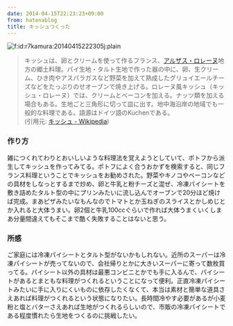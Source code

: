 ```yaml
---
date: 2014-04-15T22:23:23+09:00
from: hatenablog
title: キッシュつくった
---
```


<p><span itemscope itemtype="http://schema.org/Photograph"><img src="http://cdn-ak.f.st-hatena.com/images/fotolife/r/r7kamura/20140415/20140415222305.jpg" alt="f:id:r7kamura:20140415222305j:plain" title="f:id:r7kamura:20140415222305j:plain" class="hatena-fotolife" itemprop="image"></span></p>

<blockquote><p>キッシュは、卵とクリームを使って作るフランス、<a class="keyword" href="http://d.hatena.ne.jp/keyword/%A5%A2%A5%EB%A5%B6%A5%B9%A1%A6%A5%ED%A5%EC%A1%BC%A5%CC">アルザス・ロレーヌ</a>地方の郷土料理。パイ生地・タルト生地で作った器の中に、卵、生クリーム、ひき肉やアスパラガスなど野菜を加えて熟成したグリュイエールチーズなどをたっぷりのせオーブンで焼き上げる。ロレーヌ風キッシュ（キッシュ・ロレーヌ）では、クリームとベーコンを加える。ナッツ類を加える場合もある。生地ごと三角形に切って皿に出す。地中海沿岸の地域でも一般的な料理である。語源はドイツ語のKuchenである。<br/>
(引用元: <a href="http://ja.wikipedia.org/wiki/%E3%82%AD%E3%83%83%E3%82%B7%E3%83%A5">キッシュ - Wikipedia</a>)</p></blockquote>

<h3>作り方</h3>

<p>雑につくれてわりとおいしいような料理法を覚えようとしていて、ポトフから派生してキッシュを作ってみてる。ポトフによく合うおかずを検索すると、同じフランス料理ということでキッシュをお勧めされた。野菜やキノコやベーコンなどの具材をしなっとするまで炒め、卵と牛乳と粉チーズと混ぜ、冷凍パイシートを敷き詰めたタルト型の中にプリンみたいに流し込んでオーブンで20分ほど焼けば完成。まあピザみたいなもんなのでトマトとか玉ねぎのスライスとかしめじとか入れると大体うまい。卵2個と牛乳100ccぐらいで作れば大体うまくいくしまあ分量間違えてもそこまで酷く失敗することはないと思う。</p>

<h3>所感</h3>

<p>ご家庭には冷凍パイシートとタルト型がないかもしれない。近所のスーパーは冷凍パイシートが売ってないので、会社帰りとかに大きいスーパーに寄って数枚買ってる。パイシート以外の具材は最悪コンビニとかでも手に入るんで、パイシートがあるとまともな料理がつくれるということになって便利。正直冷凍パイシートみたいに手に入りにくいものに依存したくなくて、本当は素材と簡単な道具さえあれば料理がつくれるという状態になりたい。長時間冷やす必要があるが小麦粉と塩とバターさえあれば生地がつくれるらしいので、市販の冷凍パイシートである程度慣れたら生地をつくるのに挑戦したい。</p>

